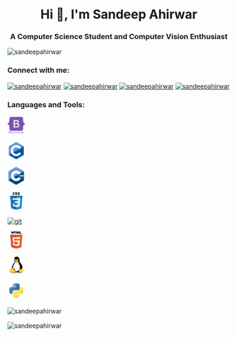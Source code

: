 <h1 align="center">Hi 👋, I'm Sandeep Ahirwar</h1>
<h3 align="center">A Computer Science Student and Computer Vision Enthusiast</h3>

<p align="left"> <img src="https://komarev.com/ghpvc/?username=sandeep-ahirwar&color=blue&style=flat" alt="sandeepahirwar" /> </p>

<h3 align="left">Connect with me:</h3>
<p align="left">
<a href="https://linkedin.com/in/ahirwarsandeep" target="blank"><img align="center" src="https://raw.githubusercontent.com/rahuldkjain/github-profile-readme-generator/master/src/images/icons/Social/linked-in-alt.svg" alt="sandeepahirwar" height="30" width="40" /></a>
<a href="https://www.codechef.com/users/codeblaster969" target="blank"><img align="center" src="https://cdn.jsdelivr.net/npm/simple-icons@3.1.0/icons/codechef.svg" alt="sandeepahirwar" height="30" width="40" /></a>
<a href="https://www.hackerrank.com/codeblaster969" target="blank"><img align="center" src="https://raw.githubusercontent.com/rahuldkjain/github-profile-readme-generator/master/src/images/icons/Social/hackerrank.svg" alt="sandeepahirwar" height="30" width="40" /></a>
<a href="https://leetcode.com/sandeep-ahirwar" target="blank"><img align="center" src="https://raw.githubusercontent.com/rahuldkjain/github-profile-readme-generator/master/src/images/icons/Social/leet-code.svg" alt="sandeepahirwar" height="30" width="40" /></a>
</p>

<h3 align="left">Languages and Tools:</h3>

<a href="https://getbootstrap.com" target="_blank" rel="noreferrer"> 
<img src="https://raw.githubusercontent.com/devicons/devicon/master/icons/bootstrap/bootstrap-plain-wordmark.svg" alt="bootstrap" width="40" height="40"/> </a> 

<a href="https://www.cprogramming.com/" target="_blank" rel="noreferrer"> <img src="https://raw.githubusercontent.com/devicons/devicon/master/icons/c/c-original.svg" alt="c" width="40" height="40"/> </a> 

<a href="https://www.w3schools.com/cpp/" target="_blank" rel="noreferrer"> <img src="https://raw.githubusercontent.com/devicons/devicon/master/icons/cplusplus/cplusplus-original.svg" alt="cplusplus" width="40" height="40"/> </a> 

<a href="https://www.w3schools.com/css/" target="_blank" rel="noreferrer"> <img src="https://raw.githubusercontent.com/devicons/devicon/master/icons/css3/css3-original-wordmark.svg" alt="css3" width="40" height="40"/> </a> 

<a href="https://git-scm.com/" target="_blank" rel="noreferrer"> <img src="https://www.vectorlogo.zone/logos/git-scm/git-scm-icon.svg" alt="git" width="40" height="40"/> </a> 


<a href="https://www.w3.org/html/" target="_blank" rel="noreferrer"> <img src="https://raw.githubusercontent.com/devicons/devicon/master/icons/html5/html5-original-wordmark.svg" alt="html5" width="40" height="40"/> </a> 


<a href="https://www.linux.org/" target="_blank" rel="noreferrer"> <img src="https://raw.githubusercontent.com/devicons/devicon/master/icons/linux/linux-original.svg" alt="linux" width="40" height="40"/> </a> 


<a href="https://www.python.org" target="_blank" rel="noreferrer"> <img src="https://raw.githubusercontent.com/devicons/devicon/master/icons/python/python-original.svg" alt="python" width="40" height="40"/> </a> 

</p>

<p><img align="center" src="https://github-readme-stats.vercel.app/api/top-langs?username=sandeep-ahirwar&show_icons=true&locale=en&layout=compact" alt="sandeepahirwar" /></p>

<p><img align="center" src="https://github-readme-streak-stats.herokuapp.com/?user=sandeep-ahirwar&" alt="sandeepahirwar" /></p>
